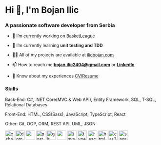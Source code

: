 <h1>Hi 👋, I'm Bojan Ilic</h1>
<h3>A passionate software developer from Serbia</h3>

- 🔭 I’m currently working on [BasketLeague](https://github.com/ilicbojan/basket-league)

- 🌱 I’m currently learning **unit testing and TDD**

- 👨‍💻 All of my projects are available at [ilicbojan.com](https://ilicbojan.com)

- 📫 How to reach me **bojan.ilic2404@gmail.com** or [**LinkedIn**](https://www.linkedin.com/in/ilic-bojan/)

- 📄 Know about my experiences [CV/Resume](link)

<h3 align="left">Skills</h3>
<p align="left">Back-End: C#, .NET Core(MVC & Web API), Entity Framework, SQL, T-SQL, Relational Databases</p>
<p align="left">Front-End: HTML, CSS(Sass), JavaScript, TypeScript, React</p>
<p align="left">Other: Git, OOP, ORM, REST API, UML, JSON</p>

<p align="left"> 
    <img src="https://devicons.github.io/devicon/devicon.git/icons/csharp/csharp-original.svg" alt="csharp" width="30" height="30"/>
    <img src="https://devicons.github.io/devicon/devicon.git/icons/dot-net/dot-net-original-wordmark.svg" alt="dotnet" width="30" height="30"/> 
    <img height="30" width="30" src="https://cdn.jsdelivr.net/npm/simple-icons@v3/icons/microsoftsqlserver.svg" />
    <img src="https://devicons.github.io/devicon/devicon.git/icons/postgresql/postgresql-original-wordmark.svg" alt="postgresql" width="30" height="30"/> 
    <img src="https://www.vectorlogo.zone/logos/git-scm/git-scm-icon.svg" alt="git" width="30" height="30"/> 
    <img height="30" width="30" src="https://cdn.jsdelivr.net/npm/simple-icons@v3/icons/json.svg" />
    <img src="https://devicons.github.io/devicon/devicon.git/icons/javascript/javascript-original.svg" alt="javascript" width="30" height="30"/> 
    <img src="https://devicons.github.io/devicon/devicon.git/icons/typescript/typescript-original.svg" alt="typescript" width="30" height="30"/> 
    <img src="https://devicons.github.io/devicon/devicon.git/icons/react/react-original-wordmark.svg" alt="react" width="30" height="30"/> 
    <img src="https://devicons.github.io/devicon/devicon.git/icons/html5/html5-original-wordmark.svg" alt="html5" width="30" height="30"/> 
    <img src="https://devicons.github.io/devicon/devicon.git/icons/css3/css3-original-wordmark.svg" alt="css3" width="30" height="30"/> 
    <img src="https://devicons.github.io/devicon/devicon.git/icons/sass/sass-original.svg" alt="sass" width="30" height="30"/> 
</p>
